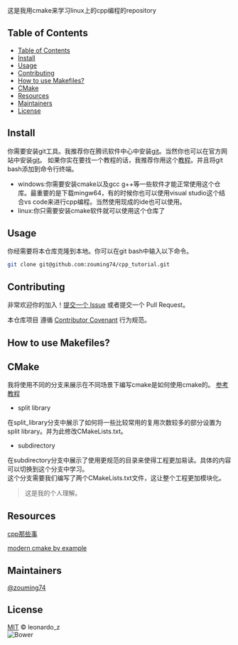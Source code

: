 这是我用cmake来学习linux上的cpp编程的repository


## Table of Contents
- [Table of Contents](#table-of-contents)
- [Install](#install)
- [Usage](#usage)
- [Contributing](#contributing)
- [How to use Makefiles?](#how-to-use-makefiles)
- [CMake](#cmake)
- [Resources](#resources)
- [Maintainers](#maintainers)
- [License](#license)
## Install 
你需要安装git工具。我推荐你在腾讯软件中心中安装[git](https://pc.qq.com/detail/13/detail_22693.html)。当然你也可以在官方网站中安装[git](https://git-scm.com/download)。
如果你实在要找一个教程的话，我推荐你用这个[教程](https://blog.csdn.net/mukes/article/details/115693833)。并且将git bash添加到命令行终端。

- windows:你需要安装cmake以及gcc g++等一些软件才能正常使用这个仓库。最重要的是下载mingw64，有的时候你也可以使用visual studio这个结合vs code来进行cpp编程。当然使用现成的ide也可以使用。
- linux:你只需要安装cmake软件就可以使用这个仓库了

## Usage
你经需要将本仓库克隆到本地。你可以在git bash中输入以下命令。
```sh
git clone git@github.com:zouming74/cpp_tutorial.git
```
## Contributing
非常欢迎你的加入！[提交一个 Issue](https://github.com/RichardLitt/standard-readme/issues/new) 或者提交一个 Pull Request。


本仓库项目 遵循 [Contributor Covenant](http://contributor-covenant.org/version/1/3/0/) 行为规范。

## How to use Makefiles?

## CMake

我将使用不同的分支来展示在不同场景下编写cmake是如何使用cmake的。
[参考教程](https://github.com/stdrc/modern-cmake-by-example)

- split library  

在split_library分支中展示了如何将一些比较常用的复用次数较多的部分设置为split library。并为此修改CMakeLists.txt。

- subdirectory  

在subdirectory分支中展示了使用更规范的目录来使得工程更加易读。具体的内容可以切换到这个分支中学习。  
这个分支需要我们编写了两个CMakeLists.txt文件，这让整个工程更加模块化。  
>这是我的个人理解。


## Resources
[cpp那些事](https://github.com/Light-City/CPlusPlusThings)

[modern cmake by example](https://github.com/stdrc/modern-cmake-by-example)

## Maintainers
[@zouming74](https://github.com/zouming74)

## License
[MIT](LICENSE) © leonardo_z  
![Bower](https://img.shields.io/badge/license-MIT-green)